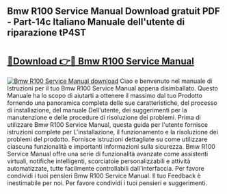 ## Bmw R100 Service Manual Download gratuit PDF - Part-14c Italiano Manuale dell'utente di riparazione tP4ST

# <h2><a href="http://dfbnx78.blite.top/?on=Bmw+R100+Service+Manual">🔗Download 👉🔴 Bmw R100 Service Manual</a></h2>

[![Bmw R100 Service Manual download](https://i.imgur.com/lujVjoI.png)](http://dfbnx78.blite.top/?on=Bmw+R100+Service+Manual)
Ciao e benvenuto nel manuale di Istruzioni per il tuo Bmw R100 Service Manual appena disimballato. Questo Manuale ha lo scopo di aiutarti a ottenere il massimo dal tuo Prodotto fornendo una panoramica completa delle sue caratteristiche, del processo di installazione, del manuale Dell'utente, dei suggerimenti per la manutenzione e delle procedure di risoluzione dei problemi. Prima di utilizzare Bmw R100 Service Manual, questa guida per l'utente fornisce istruzioni complete per L'installazione, il funzionamento e la risoluzione dei problemi del prodotto. Fornisce istruzioni dettagliate su come utilizzare ciascuna funzionalità e importanti informazioni sulla sicurezza. Bmw R100 Service Manual offre una serie di funzionalità avanzate come assistenti virtuali, notifiche intelligenti, scorciatoie personalizzabili e attività automatizzate, tutte facilmente controllabili dall'interfaccia. Per favore condividi i tuoi pensieri Bmw R100 Service Manual. Il tuo Feedback è inestimabile per noi. Per favore condividi i tuoi pensieri e suggerimenti.
